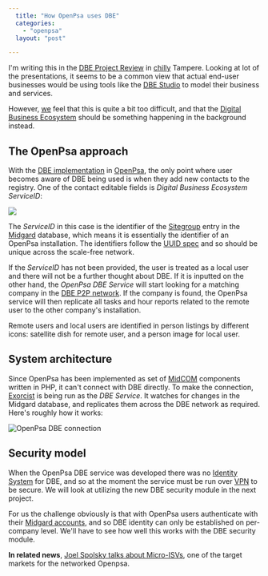 ```yaml
---
  title: "How OpenPsa uses DBE"
  categories: 
    - "openpsa"
  layout: "post"

---
```

I'm writing this in the [DBE Project Review][2] in [chilly][1] Tampere. Looking at lot of the presentations, it seems to be a common view that actual end-user businesses would be using tools like the [DBE Studio][3] to model their business and services.

However, [we][4] feel that this is quite a bit too difficult, and that the [Digital Business Ecosystem][5] should be something happening in the background instead.

## The OpenPsa approach

With the [DBE implementation][7] in [OpenPsa][6], the only point where user becomes aware of DBE being used is when they add new contacts to the registry. One of the contact editable fields is _Digital Business Ecosystem ServiceID_:

![](https://s3.eu-central-1.amazonaws.com/bergie-iki-fi/dbe-serviceid-openpsa-person.jpg)

The _ServiceID_ in this case is the identifier of the [Sitegroup][8] entry in the [Midgard][9] database, which means it is essentially the identifier of an OpenPsa installation. The identifiers follow the [UUID spec][10] and so should be unique across the scale-free network.

If the _ServiceID_ has not been provided, the user is treated as a local user and there will not be a further thought about DBE. If it is inputted on the other hand, the _OpenPsa DBE Service_ will start looking for a matching company in the [DBE P2P network][12]. If the company is found, the OpenPsa service will then replicate all tasks and hour reports related to the remote user to the other company's installation.

Remote users and local users are identified in person listings by different icons: satellite dish for remote user, and a person image for local user.

## System architecture

Since OpenPsa has been implemented as set of [MidCOM][13] components written in PHP, it can't connect with DBE directly. To make the connection, [Exorcist][14] is being run as the _DBE Service_. It watches for changes in the Midgard database, and replicates them across the DBE network as required. Here's roughly how it works:

![OpenPsa DBE connection](https://s3.eu-central-1.amazonaws.com/bergie-iki-fi/openpsa-dbe-connection.png)

## Security model

When the OpenPsa DBE service was developed there was no [Identity System][15] for DBE, and so at the moment the service must be run over [VPN][16] to be secure. We will look at utilizing the new DBE security module in the next project.

For us the challenge obviously is that with OpenPsa users authenticate with their [Midgard accounts][17], and so DBE identity can only be established on per-company level. We'll have to see how well this works with the DBE security module.

__In related news__, [Joel Spolsky talks about Micro-ISVs][11], one of the target markets for the networked Openpsa.

[1]: http://taivasalla.net/2006/01/060117_1540_kuvat.html
[2]: http://www.digital-ecosystem.org/Members/aenglishx/eventsfolder/review
[3]: http://dbestudio.sourceforge.net/
[4]: http://www.nemein.com/en/
[5]: http://www.digital-ecosystem.org/
[6]: http://www.openpsa.org/
[7]: http://bergie.iki.fi/midcom-permalink-0940706284d472e1bfe719dab4222c45
[8]: http://www.midgard-project.org/midcom-permalink-f624e440f76a466d5870374bca8e1449
[9]: http://www.midgard-project.org/
[10]: http://www.midgard-project.org/midcom-permalink-896e4f7a283d7dc1a66d1e0c6642985e
[11]: http://www.joelonsoftware.com/articles/Micro-ISV.html
[12]: http://swallow.sourceforge.net/
[13]: http://www.midgard-project.org/midcom-permalink-fc278b300819f654e0e561c6e233c67f
[14]: http://www.midgard-project.org/midcom-permalink-8d125757a16d36c7cde202561554d21c
[15]: http://www.ercim.org/publication/Ercim_News/enw63/seigneur.html
[16]: http://en.wikipedia.org/wiki/Virtual_private_network
[17]: http://www.midgard-project.org/midcom-permalink-c4e7fde9b7935d59b18ffc1f998e8a21
